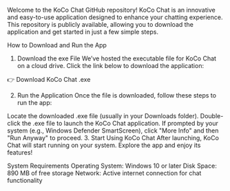 Welcome to the KoCo Chat GitHub repository! KoCo Chat is an innovative and easy-to-use application designed to enhance your chatting experience. This repository is publicly available, allowing you to download the application and get started in just a few simple steps.

How to Download and Run the App
1. Download the exe File
We’ve hosted the executable file for KoCo Chat on a cloud drive. Click the link below to download the application:

👉 Download KoCo Chat .exe

2. Run the Application
Once the file is downloaded, follow these steps to run the app:

Locate the downloaded .exe file (usually in your Downloads folder).
Double-click the .exe file to launch the KoCo Chat application.
If prompted by your system (e.g., Windows Defender SmartScreen), click "More Info" and then "Run Anyway" to proceed.
3. Start Using KoCo Chat
After launching, KoCo Chat will start running on your system. Explore the app and enjoy its features!

System Requirements
Operating System: Windows 10 or later
Disk Space: 890 MB of free storage
Network: Active internet connection for chat functionality
